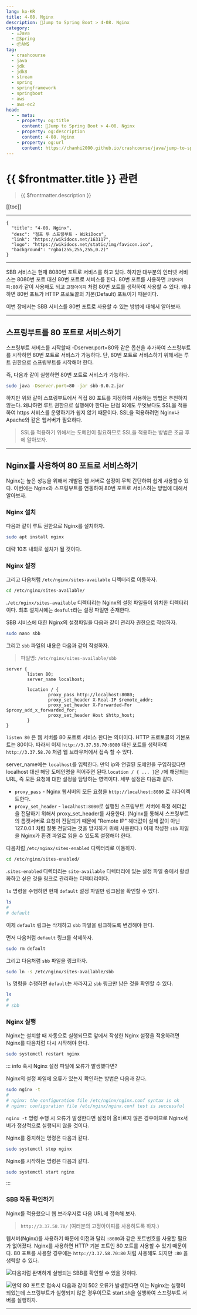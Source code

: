 ```yaml
---
lang: ko-KR
title: 4-08. Nginx
description: 🍃Jump to Spring Boot > 4-08. Nginx
category:
  - ☕️Java
  - 🍃Spring
  - 📦AWS
tag: 
  - crashcourse
  - java
  - jdk
  - jdk8
  - stream
  - spring
  - springframework
  - springboot
  - aws
  - aws-ec2
head:
  - - meta:
    - property: og:title
      content: 🍃Jump to Spring Boot > 4-08. Nginx
    - property: og:description
      content: 4-08. Nginx
    - property: og:url
      content: https://chanhi2000.github.io/crashcourse/java/jump-to-spring-boot/04H.html
---
```


# {{ $frontmatter.title }} 관련

> {{ $frontmatter.description }}

[[toc]]

---

```component VPCard
{
  "title": "4-08. Nginx",
  "desc": "점프 투 스프링부트 - WikiDocs",
  "link": "https://wikidocs.net/163117",
  "logo": "https://wikidocs.net/static/img/favicon.ico",
  "background": "rgba(255,255,255,0.2)"
}
```

---

SBB 서비스는 현재 8080번 포트로 서비스를 하고 있다. 하지만 대부분의 인터넷 서비스는 8080번 포트 대신 80번 포트로 서비스를 한다. 80번 포트를 사용하면 `고정아이피:80`과 같이 사용해도 되고 `고정아이피` 처럼 80번 포트를 생략하여 사용할 수 있다. 왜냐하면 80번 포트가 HTTP 프로토콜의 기본(Default) 포트이기 때문이다.

이번 장에서는 SBB 서비스를 80번 포트로 사용할 수 있는 방법에 대해서 알아보자.

---

## 스프링부트를 80 포트로 서비스하기

스프링부트 서비스를 시작할때 -Dserver.port=80와 같은 옵션을 추가하여 스프링부트를 시작하면 80번 포트로 서비스가 가능하다. 단, 80번 포트로 서비스하기 위해서는 루트 권한으로 스프링부트를 시작해야 한다.

즉, 다음과 같이 실행하면 80번 포트로 서비스가 가능하다.

```sh
sudo java -Dserver.port=80 -jar sbb-0.0.2.jar
```

하지만 위와 같이 스프링부트에서 직접 80 포트를 지정하여 사용하는 방법은 추천하지 않는다. 왜냐하면 루트 권한으로 실행해야 한다는 단점 외에도 무엇보다도 SSL을 적용하여 https 서비스를 운영하기가 쉽지 않기 때문이다. SSL을 적용하려면 Nginx나 Apache와 같은 웹서버가 필요하다.

> SSL을 적용하기 위해서는 도메인이 필요하므로 SSL을 적용하는 방법은 조금 후에 알아보자.

---

## Nginx를 사용하여 80 포트로 서비스하기

Nginx는 높은 성능을 위해서 개발된 웹 서버로 설정이 무척 간단하여 쉽게 사용할수 있다. 이번에는 Nginx와 스프링부트를 연동하여 80번 포트로 서비스하는 방법에 대해서 알아보자.

### Nginx 설치

다음과 같이 루트 권한으로 Nginx를 설치하자.

```sh
sudo apt install nginx
```

대략 10초 내외로 설치가 될 것이다.

### Nginx 설정

그리고 다음처럼 <FontIcon icon="iconfont icon-folder"/>`/etc/nginx/sites-available` 디렉터리로 이동하자.

```sh
cd /etc/nginx/sites-available/
```

.<FontIcon icon="iconfont icon-folder"/>`/etc/nginx/sites-available` 디렉터리는 Nginx의 설정 파일들이 위치한 디렉터리이다. 최초 설치시에는 <FontIcon icon="iconfont icon-file"/>`deafult`라는 설정 파일만 존재한다.

SBB 서비스에 대한 Nginx의 설정파일을 다음과 같이 관리자 권한으로 작성하자.

```sh
sudo nano sbb
```
그리고 <FontIcon icon="iconfont icon-file"/>`sbb` 파일의 내용은 다음과 같이 작성하자.

> 파일명: <FontIcon icon="iconfont icon-folder"/>`/etc/nginx/sites-available/`<FontIcon icon="iconfont icon-file"/>`sbb`

```nginx
server {
        listen 80;
        server_name localhost;

        location / {
                proxy_pass http://localhost:8080;
                proxy_set_header X-Real-IP $remote_addr;
                proxy_set_header X-Forwarded-For $proxy_add_x_forwarded_for;
                proxy_set_header Host $http_host;
        }
}
```

`listen 80` 은 웹 서버를 80 포트로 서비스 한다는 의미이다. HTTP 프로토콜의 기본포트는 80이다. 따라서 이제 `http://3.37.58.70:8080` 대신 포트를 생략하여 `http://3.37.58.70` 처럼 웹 브라우저에서 접속 할 수 있다.

server_name에는 `localhost`를 입력한다. 만약 ip와 연결된 도메인을 구입하였다면 localhost 대신 해당 도메인명을 적어주면 된다.`location / { ... }`은 `/`에 해당되는 URL, 즉 모든 요청에 대한 설정을 담당하는 영역이다. 세부 설정은 다음과 같다.

- `proxy_pass` - Nginx 웹서버의 모든 요청을 `http://localhost:8080` 로 리다이렉트한다.
- `proxy_set_header` - `localhost:8080`로 실행된 스프링부트 서버에 특정 헤더값을 전달하기 위해서 proxy_set_header를 사용한다. (Nginx를 통해서 스프링부트의 톰캣서버로 요청이 전달되기 때문에 "Remote IP" 헤더값이 실제 값이 아닌 127.0.0.1 처럼 잘못 전달되는 것을 방지하기 위해 사용한다.)
이제 작성한 <FontIcon icon="iconfont icon-file"/>`sbb` 파일을 Nginx가 환경 파일로 읽을 수 있도록 설정해야 한다.

다음처럼 <FontIcon icon="iconfont icon-folder"/>`/etc/nginx/sites-enabled` 디렉터리로 이동하자.

```sh
cd /etc/nginx/sites-enabled/
```

.<FontIcon icon="iconfont icon-folder"/>`sites-enabled` 디렉터리는 <FontIcon icon="iconfont icon-folder"/>`site-available` 디렉터리에 있는 설정 파일 중에서 활성화하고 싶은 것을 링크로 관리하는 디렉터리이다.

`ls` 명령을 수행하면 현재 `default` 설정 파일만 링크됨을 확인할 수 있다.

```sh
ls
#
# default
```

이제 <FontIcon icon="iconfont icon-file"/>`default` 링크는 삭제하고 <FontIcon icon="iconfont icon-file"/>`sbb` 파일을 링크하도록 변경해야 한다.

먼저 다음처럼 `default` 링크를 삭제하자.

```sh
sudo rm default
```

그리고 다음처럼 <FontIcon icon="iconfont icon-file"/>`sbb` 파일을 링크하자.

```sh
sudo ln -s /etc/nginx/sites-available/sbb
```

`ls` 명령을 수행하면 <FontIcon icon="iconfont icon-file"/>`default`는 사라지고 <FontIcon icon="iconfont icon-file"/>`sbb` 링크만 남은 것을 확인할 수 있다.

```sh
ls
#
# sbb
```

### Nginx 실행

Nginx는 설치할 때 자동으로 실행되므로 앞에서 작성한 Nginx 설정을 적용하려면 Nginx를 다음처럼 다시 시작해야 한다.

```sh
sudo systemctl restart nginx
```

::: info 혹시 Nginx 설정 파일에 오류가 발생했다면?

Nginx의 설정 파일에 오류가 있는지 확인하는 방법은 다음과 같다.

```sh
sudo nginx -t
#
# nginx: the configuration file /etc/nginx/nginx.conf syntax is ok
# nginx: configuration file /etc/nginx/nginx.conf test is successful
```

`nginx -t` 명령 수행 시 오류가 발생한다면 설정이 올바르지 않은 경우이므로 Nginx서버가 정상적으로 실행되지 않을 것이다.

Nginx를 중지하는 명령은 다음과 같다.

```sh
sudo systemctl stop nginx
```

Nginx를 시작하는 명령은 다음과 같다.

```sh
sudo systemctl start nginx
```

:::

### SBB 작동 확인하기

Nginx를 적용했으니 웹 브라우저로 다음 URL에 접속해 보자.

> `http://3.37.58.70/` (여러분의 고정아이피를 사용하도록 하자.)

웹서버(Nginx)를 사용하기 때문에 이전과 달리 `:8080`과 같은 포트번호를 사용할 필요가 없어졌다. Nginx를 사용하면 HTTP 기본 포트인 80 포트를 사용할 수 있기 때문이다. 80 포트를 사용할 경우에는 `http://3.37.58.70:80` 처럼 사용해도 되지만 `:80` 을 생략할 수 있다.

![다음처럼 완벽하게 실행되는 SBB를 확인할 수 있을 것이다.](https://wikidocs.net/images/page/163117/O_4-08_1.png)

![만약 80 포트로 접속시 다음과 같이 502 오류가 발생한다면 이는 Nginx는 실행이 되었는데 스프링부트가 실행되지 않은 경우이므로 <FontIcon icon="iconfont icon-shell"/>`start.sh`을 실행하여 스프링부트 서버를 실행하자.](https://wikidocs.net/images/page/163117/O_4-08_2.png)

---

<TagLinks />

